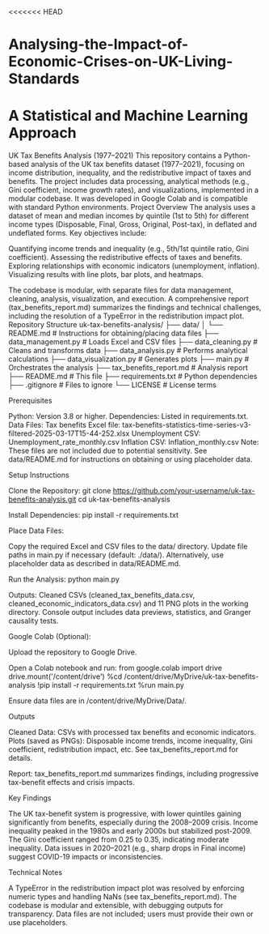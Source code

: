 <<<<<<< HEAD
# Analysing-the-Impact-of-Economic-Crises-on-UK-Living-Standards
A Statistical and Machine Learning Approach
=======
UK Tax Benefits Analysis (1977–2021)
This repository contains a Python-based analysis of the UK tax benefits dataset (1977–2021), focusing on income distribution, inequality, and the redistributive impact of taxes and benefits. The project includes data processing, analytical methods (e.g., Gini coefficient, income growth rates), and visualizations, implemented in a modular codebase. It was developed in Google Colab and is compatible with standard Python environments.
Project Overview
The analysis uses a dataset of mean and median incomes by quintile (1st to 5th) for different income types (Disposable, Final, Gross, Original, Post-tax), in deflated and undeflated forms. Key objectives include:

Quantifying income trends and inequality (e.g., 5th/1st quintile ratio, Gini coefficient).
Assessing the redistributive effects of taxes and benefits.
Exploring relationships with economic indicators (unemployment, inflation).
Visualizing results with line plots, bar plots, and heatmaps.

The codebase is modular, with separate files for data management, cleaning, analysis, visualization, and execution. A comprehensive report (tax_benefits_report.md) summarizes the findings and technical challenges, including the resolution of a TypeError in the redistribution impact plot.
Repository Structure
uk-tax-benefits-analysis/
├── data/
│   └── README.md               # Instructions for obtaining/placing data files
├── data_management.py         # Loads Excel and CSV files
├── data_cleaning.py           # Cleans and transforms data
├── data_analysis.py           # Performs analytical calculations
├── data_visualization.py      # Generates plots
├── main.py                    # Orchestrates the analysis
├── tax_benefits_report.md     # Analysis report
├── README.md                  # This file
├── requirements.txt           # Python dependencies
├── .gitignore                 # Files to ignore
└── LICENSE                    # License terms

Prerequisites

Python: Version 3.8 or higher.
Dependencies: Listed in requirements.txt.
Data Files:
Tax benefits Excel file: tax-benefits-statistics-time-series-v3-filtered-2025-03-17T15-44-252.xlsx
Unemployment CSV: Unemployment_rate_monthly.csv
Inflation CSV: Inflation_monthly.csv
Note: These files are not included due to potential sensitivity. See data/README.md for instructions on obtaining or using placeholder data.



Setup Instructions

Clone the Repository:
git clone https://github.com/your-username/uk-tax-benefits-analysis.git
cd uk-tax-benefits-analysis


Install Dependencies:
pip install -r requirements.txt


Place Data Files:

Copy the required Excel and CSV files to the data/ directory.
Update file paths in main.py if necessary (default: ./data/).
Alternatively, use placeholder data as described in data/README.md.


Run the Analysis:
python main.py


Outputs: Cleaned CSVs (cleaned_tax_benefits_data.csv, cleaned_economic_indicators_data.csv) and 11 PNG plots in the working directory.
Console output includes data previews, statistics, and Granger causality tests.


Google Colab (Optional):

Upload the repository to Google Drive.

Open a Colab notebook and run:
from google.colab import drive
drive.mount('/content/drive')
%cd /content/drive/MyDrive/uk-tax-benefits-analysis
!pip install -r requirements.txt
%run main.py


Ensure data files are in /content/drive/MyDrive/Data/.




Outputs

Cleaned Data: CSVs with processed tax benefits and economic indicators.
Plots (saved as PNGs):
Disposable income trends, income inequality, Gini coefficient, redistribution impact, etc.
See tax_benefits_report.md for details.


Report: tax_benefits_report.md summarizes findings, including progressive tax-benefit effects and crisis impacts.

Key Findings

The UK tax-benefit system is progressive, with lower quintiles gaining significantly from benefits, especially during the 2008–2009 crisis.
Income inequality peaked in the 1980s and early 2000s but stabilized post-2009.
The Gini coefficient ranged from 0.25 to 0.35, indicating moderate inequality.
Data issues in 2020–2021 (e.g., sharp drops in Final income) suggest COVID-19 impacts or inconsistencies.

Technical Notes

A TypeError in the redistribution impact plot was resolved by enforcing numeric types and handling NaNs (see tax_benefits_report.md).
The codebase is modular and extensible, with debugging outputs for transparency.
Data files are not included; users must provide their own or use placeholders.


